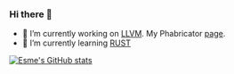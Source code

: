 ### Hi there 👋

- 🔭 I’m currently working on [LLVM](https://github.com/llvm). My Phabricator [page](https://reviews.llvm.org/p/Esme/).
- 🌱 I’m currently learning [RUST](https://github.com/rust-lang/rust)

[![Esme's GitHub stats](https://github-readme-stats.vercel.app/api?username=EsmeYi)](https://github.com/anuraghazra/github-readme-stats)

<!--
**EsmeYi/EsmeYi** is a ✨ _special_ ✨ repository because its `README.md` (this file) appears on your GitHub profile.

Here are some ideas to get you started:

- 🔭 I’m currently working on ...
- 🌱 I’m currently learning ...
- 👯 I’m looking to collaborate on ...
- 🤔 I’m looking for help with ...
- 💬 Ask me about ...
- 📫 How to reach me: ...
- 😄 Pronouns: ...
- ⚡ Fun fact: ...
-->



